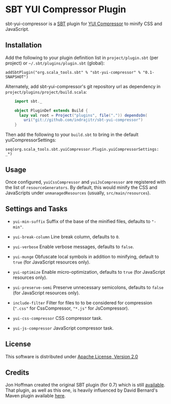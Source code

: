 # SBT YUI Compressor Plugin

sbt-yui-compressor is a [SBT](https://github.com/harrah/xsbt) plugin for [YUI Compressor](http://developer.yahoo.com/yui/compressor/) to minify CSS and JavaScript.


## Installation

Add the following to your plugin definition list in `project/plugin.sbt` (per project) or `~/.sbt/plugins/plugin.sbt` (global):

    addSbtPlugin("org.scala_tools.sbt" % "sbt-yui-compressor" % "0.1-SNAPSHOT")


Alternately, add sbt-yui-compressor's git repository url as dependency in `project/plugins/project/build.scala`:

```scala
    import sbt._

    object PluginDef extends Build {
      lazy val root = Project("plugins", file(".")) dependsOn(
        uri("git://github.com/indrajitr/sbt-yui-compressor")
    }
```


Then add the following to your `build.sbt` to  bring in the default yuiCompressorSettings:

    seq(org.scala_tools.sbt.yuiCompressor.Plugin.yuiCompressorSettings: _*)


## Usage

Once configured, `yuiCssCompressor` and `yuiJsCompressor` are registered with the list of `resourceGenerators`.
By default, this would minify the CSS and JavaScripts under `unmanagedResources` (usually, `src/main/resources`).


## Settings and Tasks

* `yui-min-suffix`
  Suffix of the base of the minified files, defaults to `"-min"`.

* `yui-break-column`
  Line break column, defaults to `0`.

* `yui-verbose`
  Enable verbose messages, defaults to `false`.

* `yui-munge`
  Obfuscate local symbols in addition to minifying, default to `true` (for JavaScript resources only).

* `yui-optimize`
  Enable micro-optimization, defaults to `true` (for JavaScript resources only).

* `yui-preserve-semi`
  Preserve unnecessary semicolons, defaults to `false` (for JavaScript resources only).

* `include-filter`
  Filter for files to to be considered for compression (`".css"` for CssCompressor, `"*.js"` for JsCompressor).

* `yui-css-compressor`
  CSS compressor task.

* `yui-js-compressor`
  JavaScript compressor task.


## License

This software is distributed under [Apache License, Version 2.0](http://www.apache.org/licenses/LICENSE-2.0.txt)

## Credits

Jon Hoffman created the original SBT plugin (for 0.7) which is still [available](https://github.com/hoffrocket/sbt-yui).
That plugin, as well as this one, is heavily influenced by David Bernard's Maven plugin available [here](https://github.com/davidB/yuicompressor-maven-plugin).
